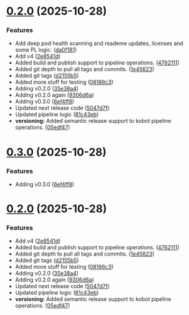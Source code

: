 # [0.2.0](https://gitlab.com/kobot3/kobot/compare/v0.1.0...v0.2.0) (2025-10-28)


### Features

* Add deep pod health scanning and reademe updates, licenses and some PL logic. ([da0f181](https://gitlab.com/kobot3/kobot/commit/da0f181dca33eb38f5571ff5600557bd9358201f))
* Add v4 ([2e8541d](https://gitlab.com/kobot3/kobot/commit/2e8541d0f45858346a946e805ea1c5096352a8d8))
* Added build and publish support to pipeline operations. ([4762111](https://gitlab.com/kobot3/kobot/commit/4762111812da01144cb2dbbbf82d506e56c77ff2))
* Added git depth to pull all tags and commits. ([1e45623](https://gitlab.com/kobot3/kobot/commit/1e45623acdca139dad81334020627da2dfc6f13a))
* Added git tags ([d2155b5](https://gitlab.com/kobot3/kobot/commit/d2155b5d42c6a8f5c18b6b63298175a51f880fcd))
* Added more stuff for testing ([08186c3](https://gitlab.com/kobot3/kobot/commit/08186c3cb6cc2d95a495cca8d36fca28d4c1ace1))
* Adding v0.2.0 ([35e38a4](https://gitlab.com/kobot3/kobot/commit/35e38a4143a441cbfa6042bf23ba7df3ed8b97cb))
* Adding v0.2.0 again ([9306d6a](https://gitlab.com/kobot3/kobot/commit/9306d6a7438d91910ad56c65fa5cb95044000d1c))
* Adding v0.3.0 ([6ef4ff8](https://gitlab.com/kobot3/kobot/commit/6ef4ff860446ece5f5a226303499a420860d3be5))
* Updated next release code ([5047d7f](https://gitlab.com/kobot3/kobot/commit/5047d7fd66b4018f3b3e37db255443a26282e0e3))
* Updated pipeline logic ([81c43eb](https://gitlab.com/kobot3/kobot/commit/81c43ebac1f8c75c676d77253f2be9a7fa341508))
* **versioning:** Added semantic release support to kobot pipeline operations. ([05edf47](https://gitlab.com/kobot3/kobot/commit/05edf477c9cd13006984dd4caff8eafe02c77e3b))

# [0.3.0](https://gitlab.com/kobot3/kobot/compare/v0.2.0...v0.3.0) (2025-10-28)


### Features

* Adding v0.3.0 ([6ef4ff8](https://gitlab.com/kobot3/kobot/commit/6ef4ff860446ece5f5a226303499a420860d3be5))

# [0.2.0](https://gitlab.com/kobot3/kobot/compare/v0.1.0...v0.2.0) (2025-10-28)


### Features

* Add v4 ([2e8541d](https://gitlab.com/kobot3/kobot/commit/2e8541d0f45858346a946e805ea1c5096352a8d8))
* Added build and publish support to pipeline operations. ([4762111](https://gitlab.com/kobot3/kobot/commit/4762111812da01144cb2dbbbf82d506e56c77ff2))
* Added git depth to pull all tags and commits. ([1e45623](https://gitlab.com/kobot3/kobot/commit/1e45623acdca139dad81334020627da2dfc6f13a))
* Added git tags ([d2155b5](https://gitlab.com/kobot3/kobot/commit/d2155b5d42c6a8f5c18b6b63298175a51f880fcd))
* Added more stuff for testing ([08186c3](https://gitlab.com/kobot3/kobot/commit/08186c3cb6cc2d95a495cca8d36fca28d4c1ace1))
* Adding v0.2.0 ([35e38a4](https://gitlab.com/kobot3/kobot/commit/35e38a4143a441cbfa6042bf23ba7df3ed8b97cb))
* Adding v0.2.0 again ([9306d6a](https://gitlab.com/kobot3/kobot/commit/9306d6a7438d91910ad56c65fa5cb95044000d1c))
* Updated next release code ([5047d7f](https://gitlab.com/kobot3/kobot/commit/5047d7fd66b4018f3b3e37db255443a26282e0e3))
* Updated pipeline logic ([81c43eb](https://gitlab.com/kobot3/kobot/commit/81c43ebac1f8c75c676d77253f2be9a7fa341508))
* **versioning:** Added semantic release support to kobot pipeline operations. ([05edf47](https://gitlab.com/kobot3/kobot/commit/05edf477c9cd13006984dd4caff8eafe02c77e3b))
